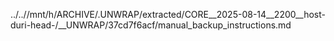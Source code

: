 ../..//mnt/h/ARCHIVE/.UNWRAP/extracted/CORE__2025-08-14__2200__host-duri-head-/__UNWRAP/37cd7f6acf/manual_backup_instructions.md